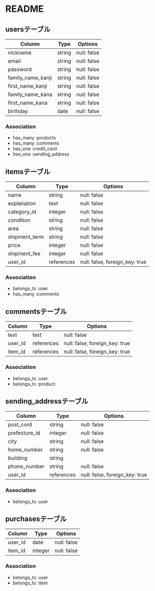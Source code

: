 # README
## usersテーブル

| Column            | Type       | Options     |
| ----------------- | ---------- | ----------- |
| nickname          | string     | null: false |
| email             | string     | null: false |
| password          | string     | null: false |
| family_name_kanji | string     | null: false |
| first_name_kanji  | string     | null: false |
| family_name_kana  | string     | null: false |
| first_name_kana   | string     | null: false |
| birthday          | date       | null: false |


### Association
- has_many :products
- has_many :comments
- has_one  :credit_card
- has_one  :sending_address



## itemsテーブル

| Column        | Type       | Options                        |
| ------------- | ---------- | ------------------------------ |
| name          | string     | null: false                    |
| explanation   | text       | null: false                    |
| category_id   | integer    | null: false                    |
| condition     | string     | null: false                    |
| area          | string     | null: false                    |
| shipment_term | string     | null: false                    |
| price         | integer    | null: false                    |
| shipment_fee  | integer    | null: false                    |
| user_id       | references | null: false, foreign_key: true |

### Association
- belongs_to :user
- has_many :comments



## commentsテーブル

| Column  | Type       | Options                        |
| ------- | ---------- | ------------------------------ |
| text    | text       | null: false                    |
| user_id | references | null: false, foreign_key: true |
| item_id | references | null: false, foreign_key: true |

### Association
- belongs_to :user
- belongs_to :product



## sending_addressテーブル

| Column        | Type       | Options                        |
| ------------- | ---------- | ------------------------------ |
| post_cord     | string     | null: false                    |
| prefecture_id | integer    | null: false                    |
| city          | string     | null: false                    |
| home_number   | string     | null: false                    |
| building      | string     |                                |
| phone_number  | string     | null: false                    |
| user_id       | references | null: false, foreign_key: true |

### Association
- belongs_to :user



## purchasesテーブル

| Column        | Type       | Options                        |
| ------------- | ---------- | ------------------------------ |
| user_id       | date       | null: false                    |
| item_id       | integer    | null: false                    |

### Association
- belongs_to :user
- belongs_to :item